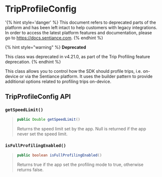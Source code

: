 # TripProfileConfig

'{% hint style='danger' %} This document refers to deprecated parts of the platform and has been left intact to help customers with legacy integrations. In order to access the latest platform features and documentation, please go to https://docs.sentiance.com. {% endhint %}

{% hint style="warning" %}
**Deprecated**

This class was deprecated in v4.21.0, as part of the Trip Profiling feature deprecation.
{% endhint %}

This class allows you to control how the SDK should profile trips, i.e. on-device or via the Sentiance platform. It uses the builder pattern to provide additional options related to profiling trips on-device.

## TripProfileConfig API

### `getSpeedLimit()`

> ```java
> public Double getSpeedLimit()
> ```
>
> Returns the speed limit set by the app. Null is returned if the app never set the speed limit.

### `isFullProfilingEnabled()`

> ```java
> public boolean isFullProfilingEnabled()
> ```
>
> Returns true if the app set the profiling mode to true, otherwise returns false.
